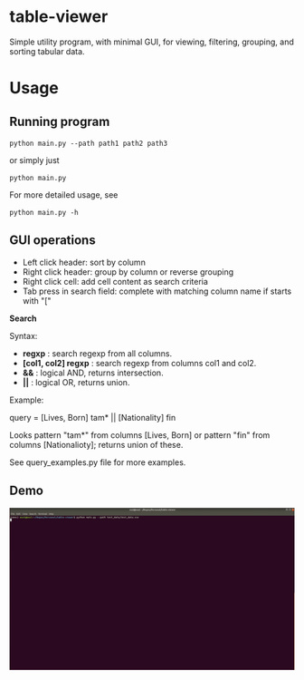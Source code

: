 # table-viewer

Simple utility program, with minimal GUI, for viewing, filtering, grouping, and sorting tabular data.

# Usage

## Running program

```
python main.py --path path1 path2 path3 
``` 

or simply just

```
python main.py 
``` 

For more detailed usage, see

```
python main.py -h
```

## GUI operations

- Left click header: sort by column
- Right click header: group by column or reverse grouping
- Right click cell: add cell content as search criteria
- Tab press in search field: complete with matching column name if starts with "["

**Search**

Syntax:

- **regxp** : search regexp from all columns.
- **[col1, col2] regxp** : search regexp from columns col1 and col2.
- **&&** : logical AND, returns intersection.
- **||** : logical OR, returns union.

Example:

query = [Lives, Born] tam* || [Nationality] fin

Looks pattern "tam*" from columns [Lives, Born] or pattern "fin" from columns [Nationalioty]; returns union of these. 

See query_examples.py file for more examples.

## Demo

![](demo.gif)